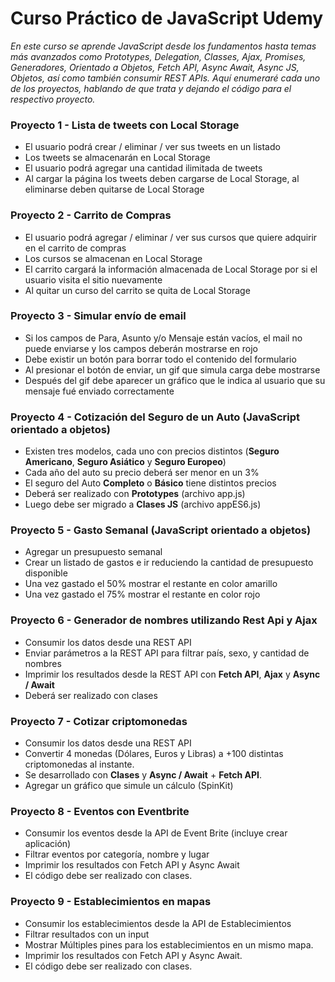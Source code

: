 # Curso Práctico de JavaScript Udemy
_En este curso se aprende JavaScript desde los fundamentos hasta temas más avanzados como Prototypes, Delegation, Classes, Ajax, Promises, Generadores, Orientado a Objetos, Fetch API, Async Await, Async JS, Objetos, así como también consumir REST APIs. Aquí enumeraré cada uno de los proyectos, hablando de que trata y dejando el código para el respectivo proyecto._

### Proyecto 1 - Lista de tweets con Local Storage
* El usuario podrá crear / eliminar / ver sus tweets en un listado
* Los tweets se almacenarán en Local Storage
* El usuario podrá agregar una cantidad ilimitada de tweets
* Al cargar la página los tweets deben cargarse de Local Storage, al eliminarse deben quitarse de Local Storage

### Proyecto 2 - Carrito de Compras
* El usuario podrá agregar / eliminar / ver sus cursos que quiere adquirir en el carrito de compras
* Los cursos se almacenan en Local Storage
* El carrito cargará la información almacenada de Local Storage por si el usuario visita el sitio nuevamente
* Al quitar un curso del carrito se quita de Local Storage

### Proyecto 3 - Simular envío de email
* Si los campos de Para, Asunto y/o Mensaje están vacíos, el mail no puede enviarse y los campos deberán mostrarse en rojo
* Debe existir un botón para borrar todo el contenido del formulario
* Al presionar el botón de enviar, un gif que simula carga debe mostrarse
* Después del gif debe aparecer un gráfico que le indica al usuario que su mensaje fué enviado correctamente

### Proyecto 4 - Cotización del Seguro de un Auto (JavaScript orientado a objetos)
* Existen tres modelos, cada uno con precios distintos (**Seguro Americano**, **Seguro Asiático** y **Seguro Europeo**)
* Cada año del auto su precio deberá ser menor en un 3%
* El seguro del Auto **Completo** o **Básico** tiene distintos precios
* Deberá ser realizado con **Prototypes** (archivo app.js)
* Luego debe ser migrado a **Clases JS** (archivo appES6.js)

### Proyecto 5 - Gasto Semanal (JavaScript orientado a objetos)
* Agregar un presupuesto semanal
* Crear un listado de gastos e ir reduciendo la cantidad de presupuesto disponible
* Una vez gastado el 50% mostrar el restante en color amarillo
* Una vez gastado el 75% mostrar el restante en color rojo

### Proyecto 6 - Generador de nombres utilizando Rest Api y Ajax
* Consumir los datos desde una REST API
* Enviar parámetros a la REST API para filtrar país, sexo, y cantidad de nombres
* Imprimir los resultados desde la REST API con **Fetch API**, **Ajax** y **Async / Await**
* Deberá ser realizado con clases

### Proyecto 7 - Cotizar criptomonedas
* Consumir los datos desde una REST API
* Convertir 4 monedas (Dólares, Euros y Libras) a +100 distintas criptomonedas al instante.
* Se desarrollado con **Clases** y **Async / Await** + **Fetch API**.
* Agregar un gráfico que simule un cálculo (SpinKit)

### Proyecto 8 - Eventos con Eventbrite
* Consumir los eventos desde la API de Event Brite (incluye crear aplicación)
* Filtrar eventos por categoría, nombre y lugar
* Imprimir los resultados con Fetch API y Async Await
* El código debe ser realizado con clases.

### Proyecto 9 - Establecimientos en mapas
* Consumir los establecimientos desde la API de Establecimientos
* Filtrar resultados con un input
* Mostrar Múltiples pines para los establecimientos en un mismo mapa.
* Imprimir los resultados con Fetch API y Async Await.
* El código debe ser realizado con clases.
